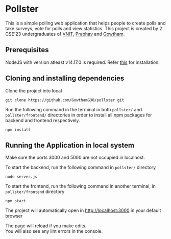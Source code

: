 # Pollster

This is a simple polling web application that helps people to create polls and take surveys, vote for polls and view statistics. This project is created by 2 CSE'23 undergraduates of [VNIT](https://vnit.ac.in/), [Prabhav](https://github.com/prabhav951) and [Gowtham](https://github.com/GowthamG30).

## Prerequisites

NodeJS with version atleast v14.17.0 is required. Refer [this](https://nodejs.org/en/) for installation.

## Cloning and installing dependencies

Clone the project into local
```console
git clone https://github.com/GowthamG30/pollster.git
```

<!-- In the project directory `pollster/`, run this command in the terminal to install all npm packages for backend. -->
Run the following command in the terminal in both `pollster/` and `pollster/frontend/` directories in order to install all npm packages for backend and frontend respectively.

```console
npm install
```

## Running the Application in local system

Make sure the ports 3000 and 5000 are not occupied in localhost.

To start the backend, run the following command in `pollster/` directory

```console
node server.js
```

To start the frontend, run the following command in another terminal, in `pollster/frontend` directory

```console
npm start
```

The project will automatically open in [http://localhost:3000](http://localhost:3000) in your default browser

The page will reload if you make edits.\
You will also see any lint errors in the console.
